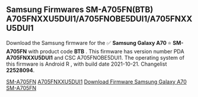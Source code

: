 <h2>Samsung Firmwares SM-A705FN(BTB) A705FNXXU5DUI1/A705FNOBE5DUI1/A705FNXXU5DUI1</h2>
Download the Samsung firmware for the ✅ <strong>Samsung Galaxy A70 </strong> ⭐ <strong>SM-A705FN</strong> with product code <strong>BTB</strong> . This firmware has version number PDA <strong>A705FNXXU5DUI1</strong> and CSC A705FNOBE5DUI1. The operating system of this firmware is Android R , with build date 2021-10-21. Changelist <strong>22528094</strong>.


[SM-A705FN](https://samfirm.shop/samsung/model/SM-A705FN)
[A705FNXXU5DUI1](https://samfirm.shop/samsung/pda/A705FNXXU5DUI1)
[Download Firmware Samsung Galaxy A70 SM-A705FN](https://samfirm.shop/samsung/firmware/467713)
